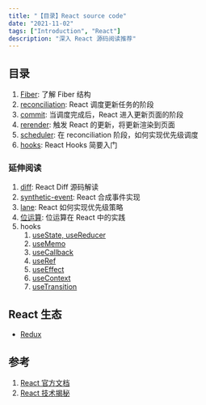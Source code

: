 ```yaml
---
title: "【目录】React source code"
date: "2021-11-02"
tags: ["Introduction", "React"]
description: "深入 React 源码阅读推荐"
---
```


## 目录

1. [Fiber](/react/fiber): 了解 Fiber 结构
2. [reconciliation](/react/progress/reconciliation): React 调度更新任务的阶段
3. [commit](/react/progress/commit): 当调度完成后，React 进入更新页面的阶段
4. [rerender](/react/rerender): 触发 React 的更新，将更新渲染到页面
5. [scheduler](/react/scheduler): 在 reconciliation 阶段，如何实现优先级调度
6. [hooks](/react/hooks): React Hooks 简要入门

### 延伸阅读

1. [diff](/react/diff): React Diff 源码解读
2. [synthetic-event](/react/synthetic-event): React 合成事件实现
3. [lane](/react/lane): React 如何实现优先级策略
4. [位运算](/react/bitwise-operators): 位运算在 React 中的实践
5. hooks
   1. [useState, useReducer](/react/use-state-reducer)
   2. [useMemo](/react/use-memo)
   3. [useCallback](/react/use-callback)
   4. [useRef](/react/use-ref)
   5. [useEffect](/react/use-effect)
   6. [useContext](/react/use-context)
   7. [useTransition](/react/use-transition)

## React 生态

- [Redux](/react/redux)

## 参考

1. [React 官方文档](https://zh-hans.reactjs.org/)
2. [React 技术揭秘](https://react.iamkasong.com/)

